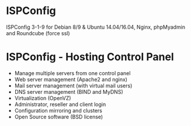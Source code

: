 # ISPConfig
 ISPConfig 3-1-9 for Debian 8/9 & Ubuntu 14.04/16.04, Nginx, phpMyadmin and Roundcube (force ssl)
 
 
# ISPConfig - Hosting Control Panel

- Manage multiple servers from one control panel
- Web server management (Apache2 and nginx)
- Mail server management (with virtual mail users)
- DNS server management (BIND and MyDNS)
- Virtualization (OpenVZ)
- Administrator, reseller and client login
- Configuration mirroring and clusters
- Open Source software (BSD license)
